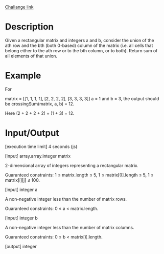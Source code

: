 [Challange link](https://codefights.com/arcade/code-arcade/list-backwoods/Nh48Nqxb2zGx2NvYK)
# Description
Given a rectangular matrix and integers a and b, consider the union of the ath row and the bth (both 0-based) column of the matrix (i.e. all cells that belong either to the ath row or to the bth column, or to both). Return sum of all elements of that union.

# Example

For

matrix = [[1, 1, 1, 1], 
          [2, 2, 2, 2], 
          [3, 3, 3, 3]]
a = 1 and b = 3, the output should be
crossingSum(matrix, a, b) = 12.

Here (2 + 2 + 2 + 2) + (1 + 3) = 12.

# Input/Output

[execution time limit] 4 seconds (js)

[input] array.array.integer matrix

2-dimensional array of integers representing a rectangular matrix.

Guaranteed constraints:
1 ≤ matrix.length ≤ 5,
1 ≤ matrix[0].length ≤ 5,
1 ≤ matrix[i][j] ≤ 100.

[input] integer a

A non-negative integer less than the number of matrix rows.

Guaranteed constraints:
0 ≤ a < matrix.length.

[input] integer b

A non-negative integer less than the number of matrix columns.

Guaranteed constraints:
0 ≤ b < matrix[i].length.

[output] integer